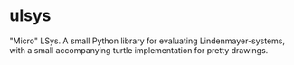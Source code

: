 # ulsys
"Micro" LSys. A small Python library for evaluating Lindenmayer-systems, with a small accompanying turtle implementation for pretty drawings.
